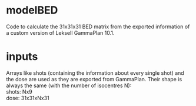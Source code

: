 # modelBED
Code to calculate the 31x31x31 BED matrix from the exported information of a custom version of Leksell GammaPlan 10.1.

# inputs
Arrays like shots (containing the information about every single shot) and the dose are used as they are exported from GammaPlan. Their shape is always the same (with the number of isocentres N):  
shots: Nx9  
dose: 31x31xNx31
